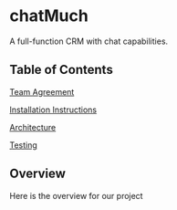 # chatMuch

A full-function CRM with chat capabilities.

## Table of Contents

[Team Agreement](./documentation/team-agreement.md)

[Installation Instructions](./documentation/installation-instructions.md)

[Architecture](./documentation/architecture.md)

[Testing](./documentation/testing.md)

## Overview

Here is the overview for our project